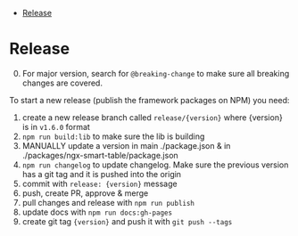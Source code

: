 - [Release](#release)

# Release

0. For major version, search for `@breaking-change` to make sure all breaking changes are covered.

To start a new release (publish the framework packages on NPM) you need:

1. create a new release branch called `release/{version}` where {version} is in `v1.6.0` format
2. `npm run build:lib` to make sure the lib is building
3. MANUALLY update a version in main ./package.json & in ./packages/ngx-smart-table/package.json
4. `npm run changelog` to update changelog. Make sure the previous version has a git tag and it is pushed into the origin
5. commit with `release: {version}` message
6. push, create PR, approve & merge
7. pull changes and release with `npm run publish`
8. update docs with `npm run docs:gh-pages`
9. create git tag `{version}` and push it with `git push --tags`
